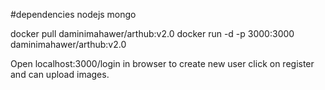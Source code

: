 #dependencies
nodejs
mongo

docker pull daminimahawer/arthub:v2.0
docker run -d -p 3000:3000 daminimahawer/arthub:v2.0

Open localhost:3000/login in browser to create new user click on register and can upload images.


